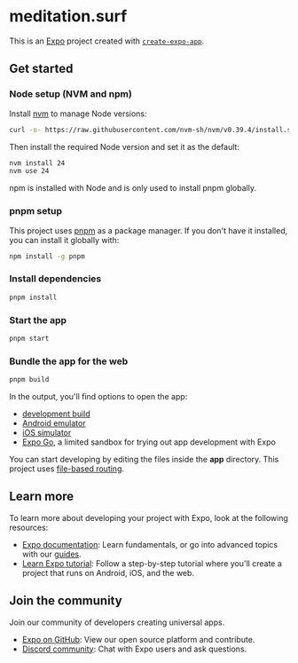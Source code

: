 # meditation.surf

This is an [Expo](https://expo.dev) project created with [`create-expo-app`](https://www.npmjs.com/package/create-expo-app).

## Get started

### Node setup (NVM and npm)

Install [nvm](https://github.com/nvm-sh/nvm) to manage Node versions:

```sh
curl -o- https://raw.githubusercontent.com/nvm-sh/nvm/v0.39.4/install.sh | bash
```

Then install the required Node version and set it as the default:

```sh
nvm install 24
nvm use 24
```

npm is installed with Node and is only used to install pnpm globally.

### pnpm setup

This project uses [pnpm](https://pnpm.io/) as a package manager. If you don't have it installed, you can install it globally with:

```sh
npm install -g pnpm
```

### Install dependencies

```bash
pnpm install
```

### Start the app

```bash
pnpm start
```

### Bundle the app for the web

```bash
pnpm build
```

In the output, you'll find options to open the app:

- [development build](https://docs.expo.dev/develop/development-builds/introduction/)
- [Android emulator](https://docs.expo.dev/workflow/android-studio-emulator/)
- [iOS simulator](https://docs.expo.dev/workflow/ios-simulator/)
- [Expo Go](https://expo.dev/go), a limited sandbox for trying out app development with Expo

You can start developing by editing the files inside the **app** directory. This project uses [file-based routing](https://docs.expo.dev/router/introduction).

## Learn more

To learn more about developing your project with Expo, look at the following resources:

- [Expo documentation](https://docs.expo.dev/): Learn fundamentals, or go into advanced topics with our [guides](https://docs.expo.dev/guides).
- [Learn Expo tutorial](https://docs.expo.dev/tutorial/introduction/): Follow a step-by-step tutorial where you'll create a project that runs on Android, iOS, and the web.

## Join the community

Join our community of developers creating universal apps.

- [Expo on GitHub](https://github.com/expo/expo): View our open source platform and contribute.
- [Discord community](https://chat.expo.dev): Chat with Expo users and ask questions.

